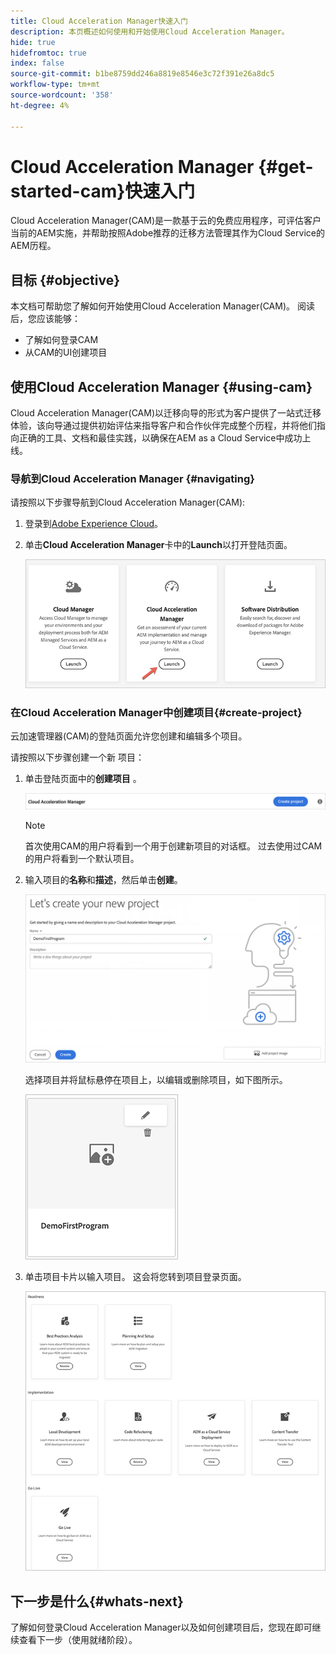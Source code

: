 ```yaml
---
title: Cloud Acceleration Manager快速入门
description: 本页概述如何使用和开始使用Cloud Acceleration Manager。
hide: true
hidefromtoc: true
index: false
source-git-commit: b1be8759dd246a8819e8546e3c72f391e26a8dc5
workflow-type: tm+mt
source-wordcount: '358'
ht-degree: 4%

---
```



# Cloud Acceleration Manager {#get-started-cam}快速入门

Cloud Acceleration Manager(CAM)是一款基于云的免费应用程序，可评估客户当前的AEM实施，并帮助按照Adobe推荐的迁移方法管理其作为Cloud Service的AEM历程。

## 目标 {#objective}

本文档可帮助您了解如何开始使用Cloud Acceleration Manager(CAM)。 阅读后，您应该能够：

* 了解如何登录CAM
* 从CAM的UI创建项目

## 使用Cloud Acceleration Manager {#using-cam}

Cloud Acceleration Manager(CAM)以迁移向导的形式为客户提供了一站式迁移体验，该向导通过提供初始评估来指导客户和合作伙伴完成整个历程，并将他们指向正确的工具、文档和最佳实践，以确保在AEM as a Cloud Service中成功上线。

### 导航到Cloud Acceleration Manager {#navigating}

请按照以下步骤导航到Cloud Acceleration Manager(CAM):

1. 登录到[Adobe Experience Cloud](https://experience.adobe.com)。

1. 单击&#x200B;**Cloud Acceleration Manager**&#x200B;卡中的&#x200B;**Launch**&#x200B;以打开登陆页面。

   ![图像](/help/move-to-cloud-service/cloud-acceleration-manager/assets/cam-1.png)

### 在Cloud Acceleration Manager中创建项目{#create-project}

云加速管理器(CAM)的登陆页面允许您创建和编辑多个项目。

请按照以下步骤创建一个新 项目：

1. 单击登陆页面中的&#x200B;**创建项目** 。

   ![图像](/help/move-to-cloud-service/cloud-acceleration-manager/assets/cam-2.png)

   >[!NOTE]
   >首次使用CAM的用户将看到一个用于创建新项目的对话框。 过去使用过CAM的用户将看到一个默认项目。

1. 输入项目的&#x200B;**名称**&#x200B;和&#x200B;**描述**，然后单击&#x200B;**创建**。

   ![图像](/help/move-to-cloud-service/cloud-acceleration-manager/assets/cam-3.png)

   选择项目并将鼠标悬停在项目上，以编辑或删除项目，如下图所示。

   ![图像](/help/move-to-cloud-service/cloud-acceleration-manager/assets/cam-4.png)

1. 单击项目卡片以输入项目。 这会将您转到项目登录页面。

   ![图像](/help/move-to-cloud-service/cloud-acceleration-manager/assets/cam-5.png)


## 下一步是什么{#whats-next}

了解如何登录Cloud Acceleration Manager以及如何创建项目后，您现在即可继续查看下一步（使用就绪阶段）。
